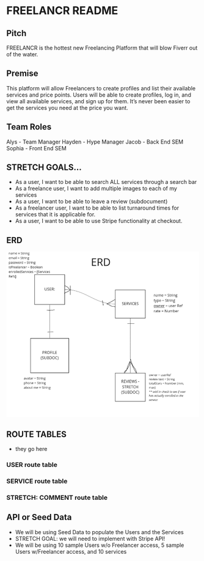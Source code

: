 # FREELANCR README
 
## Pitch
 FREELANCR is the hottest new Freelancing Platform that will blow Fiverr out of the water. 

## Premise
This platform will allow Freelancers to create profiles and list their available services and price points. Users will be able to create profiles, log in, and view all available services, and sign up for them. It’s never been easier to get the services you need at the price you want. 
 
## Team Roles
Alys - Team Manager
Hayden - Hype Manager
Jacob - Back End SEM
Sophia - Front End SEM


## STRETCH GOALS…
* As a user, I want to be able to search ALL services through a search bar
* As a freelance user, I want to add multiple images to each of my services
* As a user, I want to be able to leave a review (subdocument)
* As a freelancer user, I want to be able to list turnaround times for services that it is applicable for.
* As a user, I want to be able to use Stripe functionality at checkout.

## ERD 
<img src="./images/ERDv2.png" width="600px" alt="ERD" />

## ROUTE TABLES 
* they go here
### USER route table

### SERVICE route table

### STRETCH: COMMENT route table

## API or Seed Data
* We will be using Seed Data to populate the Users and the Services
* STRETCH GOAL: we will need to implement with Stripe API!
* We will be using 10 sample Users w/o Freelancer access, 5 sample Users w/Freelancer access, and 10 services
